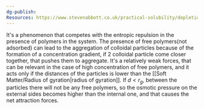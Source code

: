 ```yaml
---
dg-publish: 
Resources: https://www.stevenabbott.co.uk/practical-solubility/depletion.php
---
```

It's a phenomenon that competes with the entropic repulsion in the presence of polymers in the system. 
The presence of free polymers(not adsorbed) can lead to the aggregation of colloidal particles because of the formation of a concentration gradient, if 2 colloidal particle come closer together, that pushes them to aggregate.
It's a relatively weak forces, that can be relevant in the case of high concentration of free polymers, and it acts only if the distances of the particles is lower than the [[Soft Matter/Radius of gyration|radius of gyration]].
If $d<r_{g}$, between the particles there will not be any free polymers, so the osmotic pressure on the external sides becomes higher than the internal one, and that causes the net attraction forces.